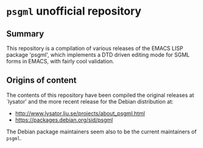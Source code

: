 # `psgml` unofficial repository

## Summary

This repository is a compilation of various releases of
the EMACS LISP package 'psgml', which implements a DTD
driven editing mode for SGML forms in EMACS, with fairly
cool validation.

## Origins of content

The contents of this repository have been compiled the
original releases at `lysator' and the more recent release
for the Debian distribution at:

*   http://www.lysator.liu.se/projects/about_psgml.html
*   https://packages.debian.org/sid/psgml

The Debian package maintainers seem also to be the
current maintainers of `psgml`.
